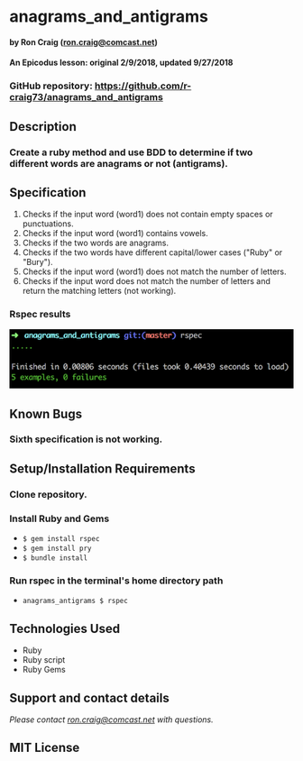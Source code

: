 # anagrams_and_antigrams

#### by Ron Craig (ron.craig@comcast.net)
#### An Epicodus lesson: original 2/9/2018, updated 9/27/2018
### GitHub repository: https://github.com/r-craig73/anagrams_and_antigrams


## Description
### Create a ruby method and use BDD to determine if two different words are anagrams or not (antigrams).

## Specification
1. Checks if the input word (word1) does not contain empty spaces or punctuations.
2. Checks if the input word (word1) contains vowels.
3. Checks if the two words are anagrams.
4. Checks if the two words have different capital/lower cases ("Ruby" or "Bury").
5. Checks if the input word (word1) does not match the number of letters.
6. Checks if the input word does not match the number of letters and return the matching letters (not working).

### Rspec results
![alt-text](img/rspec-screenshot.png "5 specs passing Screenshot")

## Known Bugs
### Sixth specification is not working.

## Setup/Installation Requirements
### Clone repository.
### Install Ruby and Gems
* `$ gem install rspec`
* `$ gem install pry`
* `$ bundle install`

### Run rspec in the terminal's home directory path
* `anagrams_antigrams $ rspec`

## Technologies Used
* Ruby
* Ruby script
* Ruby Gems

## Support and contact details
_Please contact ron.craig@comcast.net with questions._

## MIT License
